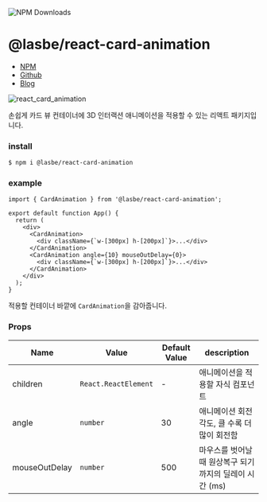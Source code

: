 ![NPM Downloads](https://img.shields.io/npm/dt/%40lasbe%2Freact-card-animation)

# @lasbe/react-card-animation

- [NPM](https://www.npmjs.com/package/@lasbe/react-card-animation)
- [Github](https://github.com/LasBe-code/react-card-animation)
- [Blog](https://lasbe.tistory.com/)

![react_card_animation](https://github.com/user-attachments/assets/5d3cdae5-d7d8-4853-9d61-434cf70cfa4d)

손쉽게 카드 뷰 컨테이너에 3D 인터랙션 애니메이션을 적용할 수 있는 리액트 패키지입니다.

### install

```bash
$ npm i @lasbe/react-card-animation
```

### example

```tsx
import { CardAnimation } from '@lasbe/react-card-animation';

export default function App() {
  return (
    <div>
      <CardAnimation>
        <div className={`w-[300px] h-[200px]`}>...</div>
      </CardAnimation>
      <CardAnimation angle={10} mouseOutDelay={0}>
        <div className={`w-[300px] h-[200px]`}>...</div>
      </CardAnimation>
    </div>
  );
}
```

적용할 컨테이너 바깥에 `CardAnimation`을 감아줍니다.

### Props

| **Name**      | **Value**            | **Default Value** | **description**                                         |
| ------------- | -------------------- | ----------------- | ------------------------------------------------------- |
| children      | `React.ReactElement` | -                 | 애니메이션을 적용할 자식 컴포넌트                       |
| angle         | `number`             | 30                | 애니메이션 회전 각도, 클 수록 더 많이 회전함            |
| mouseOutDelay | `number`             | 500               | 마우스를 벗어날 때 원상복구 되기까지의 딜레이 시간 (ms) |
